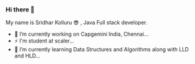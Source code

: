 ### Hi there 👋

My name is Sridhar Kolluru :sunglasses: , Java Full stack developer.

- 🔭 I’m currently working on Capgemini India, Chennai...
- ⚡ I'm student at scaler...
- 🌱 I’m currently learning Data Structures and Algorithms along with LLD and HLD...
<!--
**sridharshree303/sridharshree303** is a ✨ _special_ ✨ repository because its `README.md` (this file) appears on your GitHub profile.

Here are some ideas to get you started:

- 🔭 I’m currently working on ...
- 🌱 I’m currently learning ...
- 👯 I’m looking to collaborate on ...
- 🤔 I’m looking for help with ...
- 💬 Ask me about ...
- 📫 How to reach me: ...
- 😄 Pronouns: ...
- ⚡ Fun fact: ...
-->
